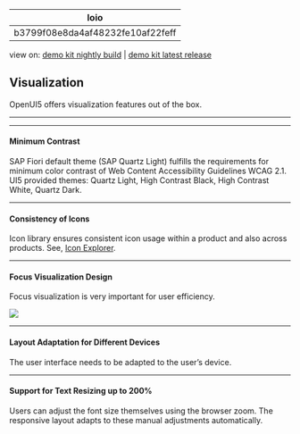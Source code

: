 <!-- loiob3799f08e8da4af48232fe10af22feff -->

| loio |
| -----|
| b3799f08e8da4af48232fe10af22feff |

<div id="loio">

view on: [demo kit nightly build](https://openui5nightly.hana.ondemand.com/topic/b3799f08e8da4af48232fe10af22feff) | [demo kit latest release](https://sdk.openui5.org/topic/b3799f08e8da4af48232fe10af22feff)</div>

## Visualization

OpenUI5 offers visualization features out of the box.

***

***

#### Minimum Contrast

SAP Fiori default theme \(SAP Quartz Light\) fulfills the requirements for minimum color contrast of Web Content Accessibility Guidelines WCAG 2.1. UI5 provided themes: Quartz Light, High Contrast Black, High Contrast White, Quartz Dark.

***

#### Consistency of Icons

Icon library ensures consistent icon usage within a product and also across products.​ See, [Icon Explorer](https://sdk.openui5.org/test-resources/sap/m/demokit/iconExplorer/webapp/index.html).

***

#### Focus Visualization Design

Focus visualization is very important for user efficiency.​

 ![](images/loiof04ef120bcc8407b8985f35a696b76ff_LowRes.png) 

***

#### Layout Adaptation for Different Devices

The user interface needs to be adapted to the user’s device.

***

#### Support for Text Resizing up to 200%

Users can adjust the font size themselves using the browser zoom. The responsive layout adapts to these manual adjustments automatically.

